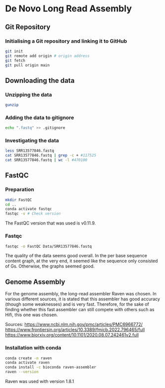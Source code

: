 # De Novo Long Read Assembly

## Git Repository
### Initialising a Git repository and linking it to GitHub

```bash
git init
git remote add origin # origin address
git fetch
git pull origin main
```

## Downloading the data
### Unzipping the data
```bash
gunzip
```

### Adding the data to gitignore
```bash
echo ".fastq" >> .gitignore
```

### Investigating the data
```bash
less SRR13577846.fastq
cat SRR13577846.fastq | grep -c + #117525
cat SRR13577846.fastq | wc -l #470100
```

## FastQC
### Preparation
```bash
mkdir FastQC
cd ..
conda activate fastqc
fastqc -v # Check version
```
The FastQC version that was used is v0.11.9.

### Fastqc
```bash
fastqc -o FastQC Data/SRR13577846.fastq
```
The quality of the data seems good overall. In the per base sequence content graph, at the very end, it seemed like the sequence only consisted of Gs. Otherwise, the graphs seemed good.

## Genome Assembly
For the genome assembly, the long-read assembler Raven was chosen. In various different sources, it is stated that this assembler has good accuracy (though some weaknesses) and is very fast. Therefore, for the sake of finding whether this fast assembler can still compete with others such as Hifi, this one was chosen.

Sources: https://www.ncbi.nlm.nih.gov/pmc/articles/PMC6966772/
https://www.frontiersin.org/articles/10.3389/fmicb.2022.796465/full
https://www.biorxiv.org/content/10.1101/2020.08.07.242461v2.full


### Installation with conda
```bash
conda create -n raven
conda activate raven
conda install -c bioconda raven-assembler
raven --version
```
Raven was used with version 1.8.1



